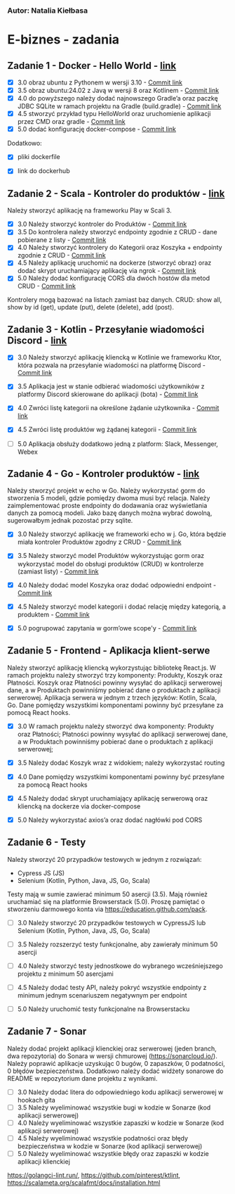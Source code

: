 ### Autor: Natalia Kiełbasa

# E-biznes - zadania

## Zadanie 1 - Docker - Hello World - [link](https://github.com/velar3n/E_biznes/tree/main/zad_1)
- [x] 3.0 obraz ubuntu z Pythonem w wersji 3.10 - [Commit link](https://github.com/velar3n/E_biznes/commit/bebb102ae6a43852b67fdc92711f5201810da221)
- [x] 3.5 obraz ubuntu:24.02 z Javą w wersji 8 oraz Kotlinem - [Commit link](https://github.com/velar3n/E_biznes/commit/cd1b62ac3aa93c2ffe6cdf3d812efe6d33a38741)
- [x] 4.0 do powyższego należy dodać najnowszego Gradle’a oraz paczkę JDBC SQLite w ramach projektu na Gradle (build.gradle) - [Commit link](https://github.com/velar3n/E_biznes/commit/cd1b62ac3aa93c2ffe6cdf3d812efe6d33a38741)
- [x] 4.5 stworzyć przykład typu HelloWorld oraz uruchomienie aplikacji przez CMD oraz gradle - [Commit link](https://github.com/velar3n/E_biznes/commit/a1ab8944d09e15742b431c2d0bfb00f304b96aae)
- [x] 5.0 dodać konfigurację docker-compose - [Commit link](https://github.com/velar3n/E_biznes/commit/a1ab8944d09e15742b431c2d0bfb00f304b96aae)

Dodatkowo:
- [x] pliki dockerfile
- [x] link do dockerhub


## Zadanie 2 - Scala - Kontroler do produktów - [link](https://github.com/velar3n/E_biznes/tree/main/zad_2)
Należy stworzyć aplikację na frameworku Play w Scali 3.
- [x] 3.0 Należy stworzyć kontroler do Produktów - [Commit link](https://github.com/velar3n/E_biznes/commit/0fed769d043e9755111b4f69dd73d37aa1a01d99)
- [x] 3.5 Do kontrolera należy stworzyć endpointy zgodnie z CRUD - dane pobierane z listy - [Commit link](https://github.com/velar3n/E_biznes/commit/0fed769d043e9755111b4f69dd73d37aa1a01d99)
- [x] 4.0 Należy stworzyć kontrolery do Kategorii oraz Koszyka + endpointy zgodnie z CRUD - [Commit link](https://github.com/velar3n/E_biznes/commit/77cecc8cf4a97c438b5234b80078d9517401a286)
- [x] 4.5 Należy aplikację uruchomić na dockerze (stworzyć obraz) oraz dodać skrypt uruchamiający aplikację via ngrok - [Commit link](https://github.com/velar3n/E_biznes/commit/8b2f8b7eb95589840ba4af885b251ed1c53c0654)
- [x] 5.0 Należy dodać konfigurację CORS dla dwóch hostów dla metod CRUD - [Commit link](https://github.com/velar3n/E_biznes/commit/2b2d1c06f00a97296c3e55c7e150c5e351aa44f9)

Kontrolery mogą bazować na listach zamiast baz danych. CRUD: show all, show by id (get), update (put), delete (delete), add (post). 


## Zadanie 3 - Kotlin - Przesyłanie wiadomości Discord - [link](https://github.com/velar3n/E_biznes/tree/main/zad_3)
- [x] 3.0 Należy stworzyć aplikację kliencką w Kotlinie we frameworku Ktor, która pozwala na przesyłanie wiadomości na platformę Discord - [Commit link](https://github.com/velar3n/E_biznes/commit/26b7573445c79ecb60bb911d03789c44f7912f02)
- [x] 3.5 Aplikacja jest w stanie odbierać wiadomości użytkowników z platformy Discord skierowane do aplikacji (bota) - [Commit link](https://github.com/velar3n/E_biznes/commit/26b7573445c79ecb60bb911d03789c44f7912f02)
- [x] 4.0 Zwróci listę kategorii na określone żądanie użytkownika - [Commit link](https://github.com/velar3n/E_biznes/commit/26b7573445c79ecb60bb911d03789c44f7912f02)
- [x] 4.5 Zwróci listę produktów wg żądanej kategorii - [Commit link](https://github.com/velar3n/E_biznes/commit/26b7573445c79ecb60bb911d03789c44f7912f02)
- [ ] 5.0 Aplikacja obsłuży dodatkowo jedną z platform: Slack, Messenger, Webex


## Zadanie 4 - Go - Kontroler produktów - [link](https://github.com/velar3n/E_biznes/tree/main/zad_4)

Należy stworzyć projekt w echo w Go. Należy wykorzystać gorm do stworzenia 5 modeli, gdzie pomiędzy dwoma musi być relacja. Należy zaimplementować proste endpointy do dodawania oraz wyświetlania danych za pomocą modeli. Jako bazę danych można wybrać dowolną, sugerowałbym jednak pozostać przy sqlite.

- [x] 3.0 Należy stworzyć aplikację we frameworki echo w j. Go, która będzie miała kontroler Produktów zgodny z CRUD - [Commit link](https://github.com/velar3n/E_biznes/commit/ff7cfdec32a45abcefc85545650536a8deb9360a)
- [x] 3.5 Należy stworzyć model Produktów wykorzystując gorm oraz wykorzystać model do obsługi produktów (CRUD) w kontrolerze (zamiast listy) - [Commit link](https://github.com/velar3n/E_biznes/commit/ff7cfdec32a45abcefc85545650536a8deb9360a)
- [x] 4.0 Należy dodać model Koszyka oraz dodać odpowiedni endpoint - [Commit link](https://github.com/velar3n/E_biznes/commit/d2591521fdfa6fd161f06c68bc2be6487e346681)
- [x] 4.5 Należy stworzyć model kategorii i dodać relację między kategorią, a produktem - [Commit link](https://github.com/velar3n/E_biznes/commit/d2591521fdfa6fd161f06c68bc2be6487e346681)
- [x] 5.0 pogrupować zapytania w gorm’owe scope'y - [Commit link](https://github.com/velar3n/E_biznes/commit/d2591521fdfa6fd161f06c68bc2be6487e346681)


## Zadanie 5 - Frontend - Aplikacja klient-serwe

Należy stworzyć aplikację kliencką wykorzystując bibliotekę React.js. W ramach projektu należy stworzyć trzy komponenty: Produkty, Koszyk oraz Płatności. Koszyk oraz Płatności powinny wysyłać do aplikacji serwerowej dane, a w Produktach powinniśmy pobierać dane o produktach z aplikacji serwerowej. Aplikacja serwera w jednym z trzech języków: Kotlin, Scala, Go. Dane pomiędzy wszystkimi komponentami powinny być przesyłane za pomocą React hooks.

- [x] 3.0 W ramach projektu należy stworzyć dwa komponenty: Produkty oraz Płatności; Płatności powinny wysyłać do aplikacji serwerowej dane, a w Produktach powinniśmy pobierać dane o produktach z aplikacji serwerowej;
- [x] 3.5 Należy dodać Koszyk wraz z widokiem; należy wykorzystać routing
- [x] 4.0 Dane pomiędzy wszystkimi komponentami powinny być przesyłane za pomocą React hooks
- [x] 4.5 Należy dodać skrypt uruchamiający aplikację serwerową oraz kliencką na dockerze via docker-compose
- [x] 5.0 Należy wykorzystać axios’a oraz dodać nagłówki pod CORS


## Zadanie 6 - Testy

Należy stworzyć 20 przypadków testowych w jednym z rozwiązań:
- Cypress JS (JS)
- Selenium (Kotlin, Python, Java, JS, Go, Scala)

Testy mają w sumie zawierać minimum 50 asercji (3.5). Mają również uruchamiać się na platformie Browserstack (5.0). Proszę pamiętać o stworzeniu darmowego konta via https://education.github.com/pack.

- [ ] 3.0 Należy stworzyć 20 przypadków testowych w CypressJS lub Selenium (Kotlin, Python, Java, JS, Go, Scala)
- [ ] 3.5 Należy rozszerzyć testy funkcjonalne, aby zawierały minimum 50 asercji
- [ ] 4.0 Należy stworzyć testy jednostkowe do wybranego wcześniejszego projektu z minimum 50 asercjami
- [ ] 4.5 Należy dodać testy API, należy pokryć wszystkie endpointy z minimum jednym scenariuszem negatywnym per endpoint
- [ ] 5.0 Należy uruchomić testy funkcjonalne na Browserstacku


## Zadanie 7 - Sonar

Należy dodać projekt aplikacji klienckiej oraz serwerowej (jeden branch, dwa repozytoria) do Sonara w wersji chmurowej (https://sonarcloud.io/). Należy poprawić aplikacje uzyskując 0 bugów, 0 zapaszków, 0 podatności, 0 błędów bezpieczeństwa. Dodatkowo należy dodać widżety sonarowe do README w repozytorium dane projektu z wynikami.

- [ ] 3.0 Należy dodać litera do odpowiedniego kodu aplikacji serwerowej w hookach gita
- [ ] 3.5 Należy wyeliminować wszystkie bugi w kodzie w Sonarze (kod aplikacji serwerowej)
- [ ] 4.0 Należy wyeliminować wszystkie zapaszki w kodzie w Sonarze (kod aplikacji serwerowej)
- [ ] 4.5 Należy wyeliminować wszystkie podatności oraz błędy bezpieczeństwa w kodzie w Sonarze (kod aplikacji serwerowej)
- [ ] 5.0 Należy wyeliminować wszystkie błędy oraz zapaszki w kodzie aplikacji klienckiej

https://golangci-lint.run/, 
https://github.com/pinterest/ktlint, 
https://scalameta.org/scalafmt/docs/installation.html
